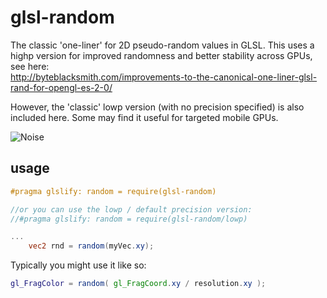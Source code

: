 # glsl-random 

The classic 'one-liner' for 2D pseudo-random values in GLSL. This uses a highp version for improved randomness and better stability across GPUs, see here:  
http://byteblacksmith.com/improvements-to-the-canonical-one-liner-glsl-rand-for-opengl-es-2-0/

However, the 'classic' lowp version (with no precision specified) is also included here. Some may find it useful for targeted mobile GPUs. 

![Noise](http://i.imgur.com/CSC7rWV.png)

## usage

```glsl
#pragma glslify: random = require(glsl-random)

//or you can use the lowp / default precision version:
//#pragma glslify: random = require(glsl-random/lowp)

...
	vec2 rnd = random(myVec.xy);
```

Typically you might use it like so:

```glsl
gl_FragColor = random( gl_FragCoord.xy / resolution.xy );
```